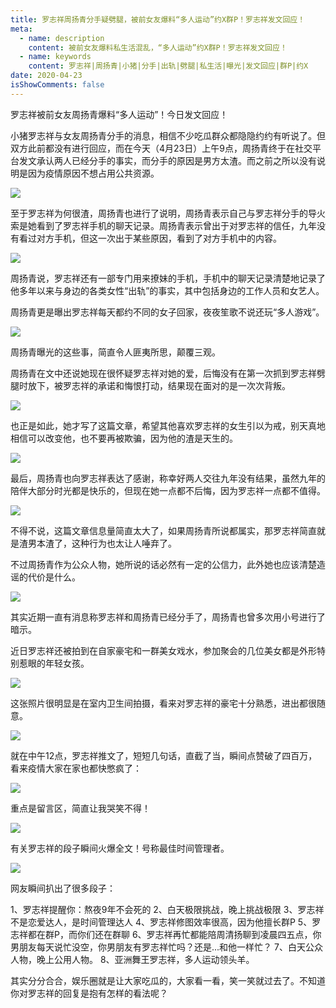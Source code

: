```yaml
---
title: 罗志祥周扬青分手疑劈腿，被前女友爆料“多人运动”约X群P！罗志祥发文回应！
meta:
  - name: description
    content: 被前女友爆料私生活混乱，“多人运动”约X群P！罗志祥发文回应！
  - name: keywords
    content: 罗志祥|周扬青|小猪|分手|出轨|劈腿|私生活|曝光|发文回应|群P|约X
date: 2020-04-23
isShowComments: false
---
```


罗志祥被前女友周扬青爆料“多人运动”！今日发文回应！

小猪罗志祥与女友周扬青分手的消息，相信不少吃瓜群众都隐隐约约有听说了。但双方此前都没有进行回应，而在今天（4月23日）上午9点，周扬青终于在社交平台发文承认两人已经分手的事实，而分手的原因是男方太渣。而之前之所以没有说明是因为疫情原因不想占用公共资源。

<img src="http://md.taojingling.cn/20200423195000.png"/>

至于罗志祥为何很渣，周扬青也进行了说明，周扬青表示自己与罗志祥分手的导火索是她看到了罗志祥手机的聊天记录。周扬青表示曾出于对罗志祥的信任，九年没有看过对方手机，但这一次出于某些原因，看到了对方手机中的内容。

<img src="https://mmbiz.qpic.cn/sz_mmbiz_png/WBkmLjhhbzPjUmnUnw5M97tQbm2kb0bqOMWomvty9XOOL8mQD20qBPiaeXSojge3hiaXVLLiaNtsLOUeXp2XhOP1A/640?wx_fmt=png&wxfrom=5&wx_lazy=1&wx_co=1"/>

周扬青说，罗志祥还有一部专门用来撩妹的手机，手机中的聊天记录清楚地记录了他多年以来与身边的各类女性“出轨”的事实，其中包括身边的工作人员和女艺人。

周扬青更是曝出罗志祥每天都约不同的女子回家，夜夜笙歌不说还玩“多人游戏”。

<img src="https://mmbiz.qpic.cn/sz_mmbiz_png/WBkmLjhhbzPjUmnUnw5M97tQbm2kb0bqG1wT7CiaEVHMicXaU9BW2jsoWE3JBVic0R3ZNS7TL1MDJXpJEKqIIiaiaqQ/640?wx_fmt=png&wxfrom=5&wx_lazy=1&wx_co=1"/>

周扬青曝光的这些事，简直令人匪夷所思，颠覆三观。


周扬青在文中还说她现在很怀疑罗志祥对她的爱，后悔没有在第一次抓到罗志祥劈腿时放下，被罗志祥的承诺和悔恨打动，结果现在面对的是一次次背叛。                             

<img src="https://mmbiz.qpic.cn/sz_mmbiz_png/WBkmLjhhbzPjUmnUnw5M97tQbm2kb0bqgkL1RZylkwXnkTicWAibiakus95XLpA422nVwtfte4Xqic3a3OyQFq3yvw/640?wx_fmt=png&wxfrom=5&wx_lazy=1&wx_co=1"/>

也正是如此，她才写了这篇文章，希望其他喜欢罗志祥的女生引以为戒，别天真地相信可以改变他，也不要再被欺骗，因为他的渣是天生的。                         

<img src="https://mmbiz.qpic.cn/sz_mmbiz_png/WBkmLjhhbzPjUmnUnw5M97tQbm2kb0bqH9JNCDd5gQOwMmiapxBD4RsPx9IfGGX9PP1mRZmg7C54EJhAYH5pkhA/640?wx_fmt=png&wxfrom=5&wx_lazy=1&wx_co=1"/>

最后，周扬青也向罗志祥表达了感谢，称幸好两人交往九年没有结果，虽然九年的陪伴大部分时光都是快乐的，但现在她一点都不后悔，因为罗志祥一点都不值得。

<img src="https://mmbiz.qpic.cn/sz_mmbiz_png/WBkmLjhhbzPjUmnUnw5M97tQbm2kb0bq3Va3Vqlv75RXYQLvtQm74dec5hfvOvvyzU5wHPwrN5PwoeYSec8trA/640?wx_fmt=png&wxfrom=5&wx_lazy=1&wx_co=1"/>

不得不说，这篇文章信息量简直太大了，如果周扬青所说都属实，那罗志祥简直就是渣男本渣了，这种行为也太让人唾弃了。

不过周扬青作为公众人物，她所说的话必然有一定的公信力，此外她也应该清楚造谣的代价是什么。

<img src="https://mmbiz.qpic.cn/sz_mmbiz_png/WBkmLjhhbzPjUmnUnw5M97tQbm2kb0bqdpgAYaYFVCj5xgk3RvybQn9lQJFkGS7WToAdDKyH3eDbN3BUdV06Tw/640?wx_fmt=png&wxfrom=5&wx_lazy=1&wx_co=1"/>

其实近期一直有消息称罗志祥和周扬青已经分手了，周扬青也曾多次用小号进行了暗示。

近日罗志祥还被拍到在自家豪宅和一群美女戏水，参加聚会的几位美女都是外形特别惹眼的年轻女孩。

<img src="https://mmbiz.qpic.cn/sz_mmbiz_png/WBkmLjhhbzPjUmnUnw5M97tQbm2kb0bqoV2vGa015c03O7ibPp3Z0icV2AsCJ15c1XYyTYS8dwZQGTQ2Zgh6LYYg/640?wx_fmt=png&wxfrom=5&wx_lazy=1&wx_co=1"/>

这张照片很明显是在室内卫生间拍摄，看来对罗志祥的豪宅十分熟悉，进出都很随意。

<img src="https://mmbiz.qpic.cn/sz_mmbiz_png/WBkmLjhhbzPjUmnUnw5M97tQbm2kb0bqbia2NJj1To7cmBh2Zxzdcn1ib4W8TNOTZpZZq1NfG1icgIe9v6tUwSibPw/640?wx_fmt=png&wxfrom=5&wx_lazy=1&wx_co=1"/>

就在中午12点，罗志祥推文了，短短几句话，直截了当，瞬间点赞破了四百万，看来疫情大家在家也都快憋疯了：

<img src="https://mmbiz.qpic.cn/mmbiz_jpg/GEpZOLb3ZLM8R0f6PiclnQssBLRiakcficCytKaWibJyjGpgXLQjvd5qn7ticuKSYy8XvSz9uK2tOL947ID5ME3ZwEw/640?wx_fmt=jpeg&wxfrom=5&wx_lazy=1&wx_co=1"/>

重点是留言区，简直让我哭笑不得！

<img src="https://mmbiz.qpic.cn/mmbiz_png/GEpZOLb3ZLM8R0f6PiclnQssBLRiakcficC4arTvCmA942v1tSO47cBuYFqWEMFF6jShN9eUpRs1cYbicqibudQ6DSg/640?wx_fmt=png&wxfrom=5&wx_lazy=1&wx_co=1"/>

有关罗志祥的段子瞬间火爆全文！号称最佳时间管理者。

<img src="https://mmbiz.qpic.cn/mmbiz_jpg/GEpZOLb3ZLM8R0f6PiclnQssBLRiakcficC5VsgVYEJAqAz3smn46frF5JqnSLCicKia7hUl2tzAaEcW0f3pEIju7Dw/640?wx_fmt=jpeg&wxfrom=5&wx_lazy=1&wx_co=1"/>

网友瞬间扒出了很多段子：

1、罗志祥提醒你：熬夜9年不会死的
2、白天极限挑战，晚上挑战极限
3、罗志祥不是恋爱达人，是时间管理达人
4、罗志祥修图效率很高，因为他擅长群P
5、罗志祥都在群P，而你们还在群聊
6、罗志祥再忙都能陪周清扬聊到凌晨四五点，你男朋友每天说忙没空，你男朋友有罗志祥忙吗？还是...和他一样忙？
7、白天公众人物，晚上公用人物。
8、亚洲舞王罗志祥，多人运动领头羊。

其实分分合合，娱乐圈就是让大家吃瓜的，大家看一看，笑一笑就过去了。不知道你对罗志祥的回复是抱有怎样的看法呢？
